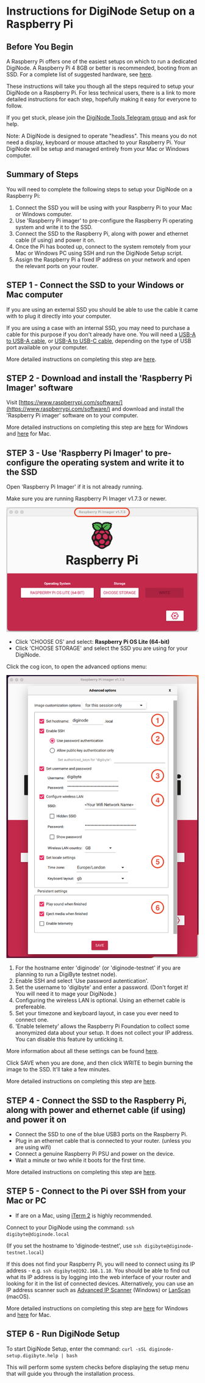 # Instructions for DigiNode Setup on a Raspberry Pi

## Before You Begin

A Raspberry Pi offers one of the easiest setups on which to run a dedicated DigiNode. A Raspberry Pi 4 8GB or better is recommended, booting from an SSD. For a complete list of suggested hardware, see [here](/docs/suggested_hardware.md).

These instructions will take you though all the steps required to setup your DigiNode on a Raspberry Pi. For less technical users, there is a link to more detailed instructions for each step, hopefully making it easy for everyone to follow.

If you get stuck, please join the [DigiNode Tools Telegram group](https://t.me/DigiNodeTools) and ask for help.

Note: A DigiNode is designed to operate "headless". This means you do not need a display, keyboard or mouse attached to your Raspberry Pi. Your DigiNode will be setup and managed entirely from your Mac or Windows computer.

## Summary of Steps

You will need to complete the following steps to setup your DigiNode on a Raspberry Pi:

1. Connect the SSD you will be using with your Raspberry Pi to your Mac or Windows computer.
2. Use 'Raspberry Pi imager' to pre-configure the Raspberry Pi operating system and write it to the SSD.
3. Connect the SSD to the Raspberry Pi, along with power and ethernet cable (if using) and power it on.
4. Once the Pi has booted up, connect to the system remotely from your Mac or Windows PC using SSH and run the DigiNode Setup script.
5. Assign the Raspberry Pi a fixed IP address on your network and open the relevant ports on your router.

## STEP 1 - Connect the SSD to your Windows or Mac computer

If you are using an external SSD you should be able to use the cable it came with to plug it directly into your computer. 

If you are using a case with an internal SSD, you may need to purchase a cable for this purpose if you don't already have one. You will need a [USB-A to USB-A cable](https://amzn.to/3GMWzs3), or [USB-A to USB-C cable](https://amzn.to/3ik2trg), depending on the type of USB port available on your computer.

More detailed instructions on completing this step are [here](/docs/rpi_setup_step1_connect_ssd.md).

## STEP 2 - Download and install the 'Raspberry Pi Imager' software

Visit [https://www.raspberrypi.com/software/](https://www.raspberrypi.com/software/) and download and install the 'Raspberry Pi imager' software on to your computer.

More detailed instructions on completing this step are [here](/docs/rpi_setup_step2_get_imager_win.md) for Windows and [here](/docs/rpi_setup_step2_get_imager_mac.md) for Mac.

## STEP 3 - Use 'Raspberry Pi Imager' to pre-configure the operating system and write it to the SSD

Open 'Raspberry Pi Imager' if it is not already running. 

Make sure you are running Raspberry Pi Imager v1.7.3 or newer.

![Raspberry Pi Imager v1.7.3](/images/macos_setup_3_mm.png)

- Click 'CHOOSE OS' and select: **Raspberry Pi OS Lite (64-bit)**
- Click 'CHOOSE STORAGE' and select the SSD you are using for your DigiNode.

Click the cog icon, to open the advanced options menu:

![Configure image in Raspberry Pi Imager](/images/macos_setup_3_3b.png)

1. For the hostname enter 'diginode' (or 'diginode-testnet' if you are planning to run a DigiByte testnet node).
2. Enable SSH and select 'Use password autentication'.
3. Set the username to 'digibyte' and enter a password. (Don't forget it! You will need it to mage your DigiNode.)
4. Configuring the wireless LAN is optional. Using an ethernet cable is prefereable.
5. Set your timezone and keyboard layout, in case you ever need to connect one.
6. 'Enable telemety' allows the Raspberry Pi Foundation to collect some anonymized data about
    your setup. It does not collect your IP address. You can disable this feature by unticking it.

More information about all these settings can be found [here](https://talktech.info/2022/02/06/raspberry-pi-imager/).

Click SAVE when you are done, and then click WRITE to begin burning the image to the SSD. It'll take a few minutes.

More detailed instructions on completing this step are [here](/docs/rpi_setup_step3_write_os.md).

## STEP 4 - Connect the SSD to the Raspberry Pi, along with power and ethernet cable (if using) and power it on

- Connect the SSD to one of the blue USB3 ports on the Raspberry Pi.
- Plug in an ethernet cable that is connected to your router. (unless you are using wifi)
- Connect a genuine Raspberry Pi PSU and power on the device.
- Wait a minute or two while it boots for the first time.

More detailed instructions on completing this step are [here](/docs/rpi_setup_step4_boot_pi.md).

## STEP 5 - Connect to the Pi over SSH from your Mac or PC

- If are on a Mac, using [iTerm 2](https://iterm2.com/) is highly recommended.

Connect to your DigiNode using the command: ```ssh digibyte@diginode.local```

(If you set the hostname to 'diginode-testnet', use ```ssh digibyte@diginode-testnet.local```)

If this does not find your Raspberry Pi, you will need to connect using its IP address - e.g. ```ssh digibyte@192.168.1.10```. You should be able to find out what its IP address is by logging into the web interface of your router and looking for it in the list of connected devices. Alternatively, you can use an IP address scanner such as [Advanced IP Scanner](https://www.advanced-ip-scanner.com/) (Windows) or [LanScan]([here](https://apps.apple.com/gb/app/lanscan/id472226235?mt=12)) (macOS).

More detailed instructions on completing this step are [here](/docs/rpi_setup_step5_ssh_in_win.md) for Windows and [here](/docs/rpi_setup_step5_ssh_in_mac.md) for Mac.

## STEP 6 - Run DigiNode Setup

To start DigiNode Setup, enter the command: ```curl -sSL diginode-setup.digibyte.help | bash```

This will perform some system checks before displaying the setup menu that will guide you through the installation process. 